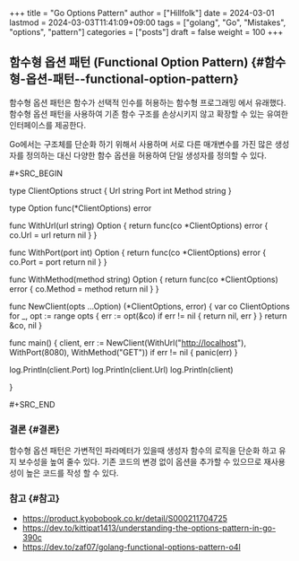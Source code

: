 +++
title = "Go Options Pattern"
author = ["Hillfolk"]
date = 2024-03-01
lastmod = 2024-03-03T11:41:09+09:00
tags = ["golang", "Go", "Mistakes", "options", "pattern"]
categories = ["posts"]
draft = false
weight = 100
+++

## 함수형 옵션 패턴 (Functional Option Pattern) {#함수형-옵션-패턴--functional-option-pattern}

함수형 옵션 패턴은 함수가 선택적 인수를 허용하는 함수형 프로그래밍 에서 유래했다. 함수형 옵션 패턴을 사용하여 기존 함수 구조를 손상시키지 않고 확장할 수 있는 유여한 인터페이스를 제공한다.

Go에서는 구조체를 단순화 하기 위해서 사용하며 서로 다른 매개변수를 가진 많은 생성자를 정의하는 대신 다양한 함수 옵션을 허용하여 단일 생성자를 정의할 수 있다.

\#+SRC\_BEGIN

type ClientOptions struct {
	Url    string
	Port   int
	Method string
}

type Option func(\*ClientOptions) error

func WithUrl(url string) Option {
	return func(co \*ClientOptions) error {
		co.Url = url
		return nil
	}
}

func WithPort(port int) Option {
	return func(co \*ClientOptions) error {
		co.Port = port
		return nil
	}
}

func WithMethod(method string) Option {
	return func(co \*ClientOptions) error {
		co.Method = method
		return nil
	}
}

func NewClient(opts ...Option) (\*ClientOptions, error) {
	var co ClientOptions
	for \_, opt := range opts {
		err := opt(&co)
		if err != nil {
			return nil, err
		}
	}
	return &co, nil
}

func main() {
	client, err := NewClient(WithUrl("<http://localhost>"), WithPort(8080), WithMethod("GET"))
	if err != nil {
		panic(err)
	}

log.Println(client.Port)
log.Println(client.Url)
log.Println(client)

}

\#+SRC\_END


### 결론 {#결론}

함수형 옵션 패턴은 가변적인 파라메터가 있을때 생성자 함수의 로직을 단순화 하고 유지 보수성을 높여 줄수 있다. 기존 코드의 변경 없이 옵션을 추가할 수 있으므로 재사용성이 높은 코드를 작성 할 수 있다.


### 참고 {#참고}

-   <https://product.kyobobook.co.kr/detail/S000211704725>
-   <https://dev.to/kittipat1413/understanding-the-options-pattern-in-go-390c>
-   <https://dev.to/zaf07/golang-functional-options-pattern-o4l>

